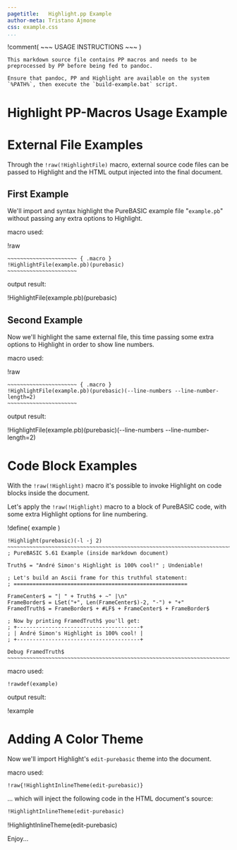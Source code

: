 ```yaml
---
pagetitle:   Highlight.pp Example
author-meta: Tristano Ajmone
css: example.css
...
```


!comment( ~~~ USAGE INSTRUCTIONS ~~~ )
~~~~~~~~~~~~~~~~~~~~~~~~~~~~~~~~~~~~~~~~~~~~~~~~~~~~~~~~~~~~~~~~~~~~~~~~~~~~~~~
This markdown source file contains PP macros and needs to be preprocessed by PP before being fed to pandoc.

Ensure that pandoc, PP and Highlight are available on the system `%PATH%`, then execute the `build-example.bat` script.
~~~~~~~~~~~~~~~~~~~~~~~~~~~~~~~~~~~~~~~~~~~~~~~~~~~~~~~~~~~~~~~~~~~~~~~~~~~~~~~

# Highlight PP-Macros Usage Example

# External File Examples

Through the `!raw(!HighlightFile)` macro, external source code files can be passed to Highlight and the HTML output injected into the final document.

## First Example

We'll import and syntax highlight the PureBASIC example file "`example.pb`" without passing any extra options to Highlight.

macro used:

!raw
``````````````````````````````````````````````````````````````````````````````
~~~~~~~~~~~~~~~~~~~~~~ { .macro }
!HighlightFile(example.pb)(purebasic)
~~~~~~~~~~~~~~~~~~~~~~
``````````````````````````````````````````````````````````````````````````````

output result:

!HighlightFile(example.pb)(purebasic)

## Second Example

Now we'll highlight the same external file, this time passing some extra options to Highlight in order to show line numbers.

macro used:

!raw
``````````````````````````````````````````````````````````````````````````````
~~~~~~~~~~~~~~~~~~~~~~ { .macro }
!HighlightFile(example.pb)(purebasic)(--line-numbers --line-number-length=2)
~~~~~~~~~~~~~~~~~~~~~~
``````````````````````````````````````````````````````````````````````````````

output result:

!HighlightFile(example.pb)(purebasic)(--line-numbers --line-number-length=2)

# Code Block Examples

With the `!raw(!Highlight)` macro it's possible to invoke Highlight on code blocks inside the document.

Let's apply the `!raw(!Highlight)` macro to a block of PureBASIC code, with some extra Highlight options for line numbering.

!define( example )
``````````````````````````````````````````````````````````````````````````````
!Highlight(purebasic)(-l -j 2)
~~~~~~~~~~~~~~~~~~~~~~~~~~~~~~~~~~~~~~~~~~~~~~~~~~~~~~~~~~~~~~~~~~~~~~~~~~~~~~~
; PureBASIC 5.61 Example (inside markdown document)

Truth$ = "André Simon's Highlight is 100% cool!" ; Undeniable!

; Let's build an Ascii frame for this truthful statement:
; =======================================================

FrameCenter$ = "| " + Truth$ + ~" |\n"
FrameBorder$ = LSet("+", Len(FrameCenter$)-2, "-") + "+"
FramedTruth$ = FrameBorder$ + #LF$ + FrameCenter$ + FrameBorder$

; Now by printing FramedTruth$ you'll get:
; +---------------------------------------+
; | André Simon's Highlight is 100% cool! |
; +---------------------------------------+

Debug FramedTruth$
~~~~~~~~~~~~~~~~~~~~~~~~~~~~~~~~~~~~~~~~~~~~~~~~~~~~~~~~~~~~~~~~~~~~~~~~~~~~~~~
``````````````````````````````````````````````````````````````````````````````

macro used:


`````````````````` { .macro }
!rawdef(example)
``````````````````

output result:

!example

# Adding A Color Theme

Now we'll import Highlight's `edit-purebasic` theme into the document.

macro used:

~~~~~~~~~~~~~~~~~~~~~~ { .macro }
!raw{!HighlightInlineTheme(edit-purebasic)}
~~~~~~~~~~~~~~~~~~~~~~


... which will inject the following code in the HTML document's source:

``` html
!HighlightInlineTheme(edit-purebasic)
```

!HighlightInlineTheme(edit-purebasic)

Enjoy...